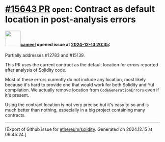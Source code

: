# [\#15643 PR](https://github.com/ethereum/solidity/pull/15643) `open`: Contract as default location in post-analysis errors

#### <img src="https://avatars.githubusercontent.com/u/137030?v=4" width="50">[cameel](https://github.com/cameel) opened issue at [2024-12-13 20:35](https://github.com/ethereum/solidity/pull/15643):

Partially addresses #12783 and #15139.

This PR uses the current contract as the default location for errors reported after analysis of Solidity code.

Most of these errors currently do not include any location, most likely because it's hard to provide one that would work for both Solidity and Yul compilation. We actually remove location from `CodeGenerationErrors` even if it's present.

Using the contract location is not very precise but it's easy to so and is much better than nothing, especially in a big project containing many contracts.




-------------------------------------------------------------------------------



[Export of Github issue for [ethereum/solidity](https://github.com/ethereum/solidity). Generated on 2024.12.15 at 06:45:24.]

